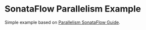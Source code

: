 # SonataFlow Parallelism Example

Simple example based on [Parallelism SonataFlow Guide](https://sonataflow.org/serverlessworkflow/latest/core/working-with-parallelism.html).
